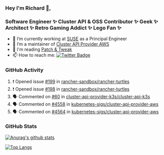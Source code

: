 ### Hey I'm Richard 👋, 

<h3 align="left">Software Engineer ✨ Cluster API & OSS Contributor ✨ Geek ✨ Architect ✨ Retro Gaming Addict ✨ Lego Fan ✨</h3>

- 🔭 I’m currently working at [SUSE](https://www.suse.com/) as a Principal Engineer
- 👯 I’m a maintainer of [Cluster API Provider AWS](https://github.com/kubernetes-sigs/cluster-api-provider-aws)
- 💬 I'm reading [Patch & Tweak](https://bjooks.com/products/patch-tweak-exploring-modular-synthesis)
- 📫 How to reach me: [![Twitter Badge](https://img.shields.io/badge/-@fruit_case-00acee?style=flat&logo=Twitter&logoColor=white)](https://twitter.com/intent/follow?screen_name=fruit_case "Follow on Twitter")

### GitHub Activity 

<!--START_SECTION:activity-->
1. ❗ Opened issue [#199](https://github.com/rancher-sandbox/rancher-turtles/issues/199) in [rancher-sandbox/rancher-turtles](https://github.com/rancher-sandbox/rancher-turtles)
2. ❗ Opened issue [#198](https://github.com/rancher-sandbox/rancher-turtles/issues/198) in [rancher-sandbox/rancher-turtles](https://github.com/rancher-sandbox/rancher-turtles)
3. 🗣 Commented on [#60](https://github.com/cluster-api-provider-k3s/cluster-api-k3s/pull/60#issuecomment-1757356617) in [cluster-api-provider-k3s/cluster-api-k3s](https://github.com/cluster-api-provider-k3s/cluster-api-k3s)
4. 🗣 Commented on [#4558](https://github.com/kubernetes-sigs/cluster-api-provider-aws/pull/4558#issuecomment-1757298770) in [kubernetes-sigs/cluster-api-provider-aws](https://github.com/kubernetes-sigs/cluster-api-provider-aws)
5. 🗣 Commented on [#4564](https://github.com/kubernetes-sigs/cluster-api-provider-aws/pull/4564#issuecomment-1757296680) in [kubernetes-sigs/cluster-api-provider-aws](https://github.com/kubernetes-sigs/cluster-api-provider-aws)
<!--END_SECTION:activity-->

### GitHub Stats

[![Anurag's github stats](https://github-readme-stats.vercel.app/api?username=richardcase&count_private=true&show_icons=true)](https://github.com/anuraghazra/github-readme-stats)

[![Top Langs](https://github-readme-stats.vercel.app/api/top-langs/?username=richardcase&hide=html&layout=compact)](https://github.com/anuraghazra/github-readme-stats)
